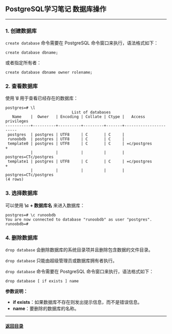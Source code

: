 ## PostgreSQL学习笔记 数据库操作

---

### 1. 创建数据库

`create database` 命令需要在 PostgreSQL 命令窗口来执行，语法格式如下：

```
create database dbname;
```

或者指定所有者：

```
create database dbname owner rolename;
```

### 2. 查看数据库

使用 **\l** 用于查看已经存在的数据库：

```
postgres=# \l
                             List of databases
   Name    |  Owner   | Encoding | Collate | Ctype |   Access privileges   
-----------+----------+----------+---------+-------+-----------------------
 postgres  | postgres | UTF8     | C       | C     | 
 runoobdb  | postgres | UTF8     | C       | C     | 
 template0 | postgres | UTF8     | C       | C     | =c/postgres          +
           |          |          |         |       | postgres=CTc/postgres
 template1 | postgres | UTF8     | C       | C     | =c/postgres          +
           |          |          |         |       | postgres=CTc/postgres
(4 rows)
```

### 3. 选择数据库

可以使用 **\c + 数据库名** 来进入数据库：

```
postgres=# \c runoobdb
You are now connected to database "runoobdb" as user "postgres".
runoobdb=# 
```

### 4. 删除数据库

`drop database` 会删除数据库的系统目录项并且删除包含数据的文件目录。

`drop database` 只能由超级管理员或数据库拥有者执行。

`drop database` 命令需要在 PostgreSQL 命令窗口来执行，语法格式如下：

```
drop database [ if exists ] name
```

**参数说明：**

- **if exists**：如果数据库不存在则发出提示信息，而不是错误信息。
- **name**：要删除的数据库的名称。



---

#### [返回目录](./)

